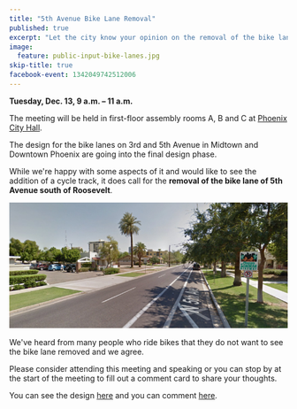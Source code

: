 ```yaml
---
title: "5th Avenue Bike Lane Removal"
published: true
excerpt: "Let the city know your opinion on the removal of the bike lane on 5th Avenue south of Roosevelt. "
image:
  feature: public-input-bike-lanes.jpg
skip-title: true
facebook-event: 1342049742512006
---
```


**Tuesday, Dec. 13, 9 a.m. – 11 a.m.**


The meeting will be held in first-floor assembly rooms A, B and C at [Phoenix City Hall](https://goo.gl/maps/CnF5937wkRs).

The design for the bike lanes on 3rd and 5th Avenue in Midtown and Downtown Phoenix are going into the final design phase.

While we're happy with some aspects of it and would like to see the addition of a cycle track, it does call for the **removal of the bike lane of 5th Avenue south of Roosevelt**.

![Photo of 5th Ave bike lane](/images/5th-ave-lanes.png)

We've heard from many people who ride bikes that they do not want to see the bike lane removed and we agree.

Please consider attending this meeting and speaking or you can stop by at the start of the meeting to fill out a comment card to share your thoughts.

You can see the design [here](http://3rdand5thave.com/modified-alternative-3) and you can comment [here](http://3rdand5thave.com/comments/).
